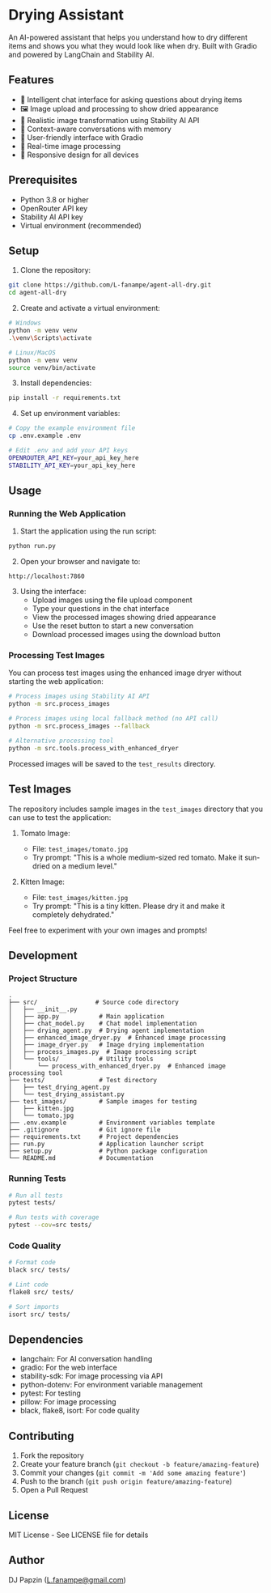 # Drying Assistant

An AI-powered assistant that helps you understand how to dry different items and shows you what they would look like when dry. Built with Gradio and powered by LangChain and Stability AI.

## Features

- 🤖 Intelligent chat interface for asking questions about drying items
- 🖼️ Image upload and processing to show dried appearance
- 🎨 Realistic image transformation using Stability AI API
- 💬 Context-aware conversations with memory
- 🎯 User-friendly interface with Gradio
- 🔄 Real-time image processing
- 📱 Responsive design for all devices

## Prerequisites

- Python 3.8 or higher
- OpenRouter API key
- Stability AI API key
- Virtual environment (recommended)

## Setup

1. Clone the repository:
```bash
git clone https://github.com/L-fanampe/agent-all-dry.git
cd agent-all-dry
```

2. Create and activate a virtual environment:
```bash
# Windows
python -m venv venv
.\venv\Scripts\activate

# Linux/MacOS
python -m venv venv
source venv/bin/activate
```

3. Install dependencies:
```bash
pip install -r requirements.txt
```

4. Set up environment variables:
```bash
# Copy the example environment file
cp .env.example .env

# Edit .env and add your API keys
OPENROUTER_API_KEY=your_api_key_here
STABILITY_API_KEY=your_api_key_here
```

## Usage

### Running the Web Application

1. Start the application using the run script:
```bash
python run.py
```

2. Open your browser and navigate to:
```
http://localhost:7860
```

3. Using the interface:
   - Upload images using the file upload component
   - Type your questions in the chat interface
   - View the processed images showing dried appearance
   - Use the reset button to start a new conversation
   - Download processed images using the download button

### Processing Test Images

You can process test images using the enhanced image dryer without starting the web application:

```bash
# Process images using Stability AI API
python -m src.process_images

# Process images using local fallback method (no API call)
python -m src.process_images --fallback

# Alternative processing tool
python -m src.tools.process_with_enhanced_dryer
```

Processed images will be saved to the `test_results` directory.

## Test Images

The repository includes sample images in the `test_images` directory that you can use to test the application:

1. Tomato Image:
   - File: `test_images/tomato.jpg`
   - Try prompt: "This is a whole medium-sized red tomato. Make it sun-dried on a medium level."

2. Kitten Image:
   - File: `test_images/kitten.jpg`
   - Try prompt: "This is a tiny kitten. Please dry it and make it completely dehydrated."

Feel free to experiment with your own images and prompts!

## Development

### Project Structure
```
.
├── src/                # Source code directory
│   ├── __init__.py
│   ├── app.py           # Main application
│   ├── chat_model.py    # Chat model implementation
│   ├── drying_agent.py  # Drying agent implementation
│   ├── enhanced_image_dryer.py  # Enhanced image processing
│   ├── image_dryer.py   # Image drying implementation
│   ├── process_images.py  # Image processing script
│   └── tools/           # Utility tools
│       └── process_with_enhanced_dryer.py  # Enhanced image processing tool
├── tests/               # Test directory
│   ├── test_drying_agent.py
│   └── test_drying_assistant.py
├── test_images/         # Sample images for testing
│   ├── kitten.jpg
│   └── tomato.jpg
├── .env.example         # Environment variables template
├── .gitignore           # Git ignore file
├── requirements.txt     # Project dependencies
├── run.py               # Application launcher script
├── setup.py             # Python package configuration
└── README.md            # Documentation
```

### Running Tests
```bash
# Run all tests
pytest tests/

# Run tests with coverage
pytest --cov=src tests/
```

### Code Quality
```bash
# Format code
black src/ tests/

# Lint code
flake8 src/ tests/

# Sort imports
isort src/ tests/
```

## Dependencies

- langchain: For AI conversation handling
- gradio: For the web interface
- stability-sdk: For image processing via API
- python-dotenv: For environment variable management
- pytest: For testing
- pillow: For image processing
- black, flake8, isort: For code quality

## Contributing

1. Fork the repository
2. Create your feature branch (`git checkout -b feature/amazing-feature`)
3. Commit your changes (`git commit -m 'Add some amazing feature'`)
4. Push to the branch (`git push origin feature/amazing-feature`)
5. Open a Pull Request

## License

MIT License - See LICENSE file for details

## Author

DJ Papzin (L.fanampe@gmail.com) 